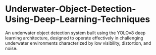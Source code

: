 # Underwater-Object-Detection-Using-Deep-Learning-Techniques
An underwater object detection system built using the YOLOv8 deep learning architecture, designed to operate effectively in challenging underwater environments characterized by low visibility, distortion, and noise.
